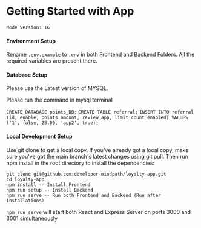 # Getting Started with App

`Node Version: 16`

#### Environment Setup

Rename `.env.example` to `.env` in both Frontend and Backend Folders. All the required variables are present there.

#### Database Setup

Please use the Latest version of MYSQL.

Please run the command in mysql terminal

`CREATE DATABASE points_DB;`
`CREATE TABLE referral;`
`INSERT INTO referral (id, enable, points_amount, review_app, limit_count_enabled) VALUES ('1', false, 25.00, 'app2', true);`

#### Local Development Setup

Use git clone to get a local copy. If you've already got a local copy, make sure you've got the main branch's latest changes using git pull. Then run npm install in the root directory to install the dependencies:

```
git clone git@github.com:developer-mindpath/loyalty-app.git
cd loyalty-app
npm install -- Install Frontend
npm run setup -- Install Backend
npm run serve -- Run both Frontend and Backend (Run after Installations)
```

`npm run serve` will start both React and Express Server on ports 3000 and 3001 simultaneously
